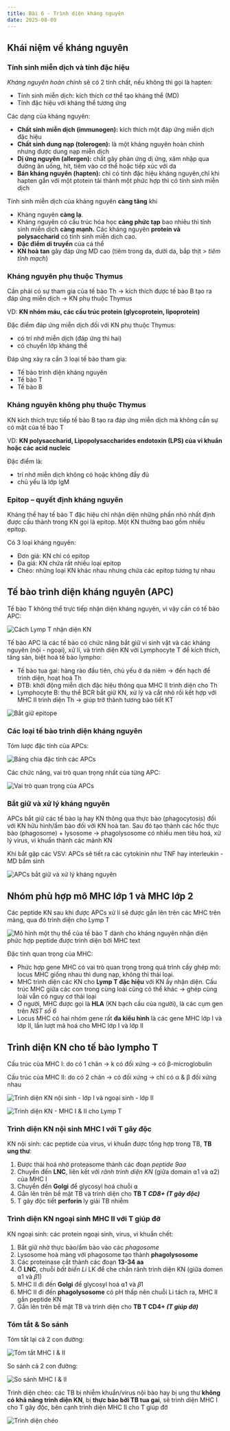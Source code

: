 ```yaml
---
title: Bài 6 - Trình diện kháng nguyên
date: 2025-08-09
---
```


## Khái niệm về kháng nguyên

### Tính sinh miễn dịch và tính đặc hiệu

*Kháng nguyên hoàn chỉnh* sẽ có 2 tính chất, nếu không thì gọi là hapten:

- Tính sinh miễn dịch: kích thích cơ thể tạo kháng thể (MD)
- Tính đặc hiệu với kháng thể tương ứng

Các dạng của kháng nguyên:

- **Chất sinh miễn dịch (immunogen):** kích thích một đáp ứng miễn dịch đặc hiệu
- **Chất sinh dung nạp (tolerogen):** là một kháng nguyên hoàn chỉnh nhưng được dung nạp miễn dịch
- **Dị ứng nguyên (allergen):** chất gây phản ứng dị ứng, xâm nhập qua đường ăn uống, hít, tiêm vào cơ thể hoặc tiếp xúc với da
- **Bán kháng nguyên (hapten):** chỉ có tính đặc hiệu kháng nguyên,chỉ khi hapten gắn với một ptotein tải thành một phức hợp thì có tính sinh miễn dịch

Tính sinh miễn dịch của kháng nguyên **càng tăng** khi

- Kháng nguyên **càng lạ**.
- Kháng nguyên có cấu trúc hóa học **càng phức tạp** bao nhiêu thì tính sinh miễn dịch **càng mạnh.** Các kháng nguyên **protein và polysaccharid** có tính sinh miễn dịch cao.
- **Đặc điểm di truyền** của cá thể
- **KN hoà tan** gây đáp ứng MD cao (tiêm trong da, dưới da, bắp thịt *> tiêm tĩnh mạch*)

### Kháng nguyên phụ thuộc Thymus

Cần phải có sự tham gia của tế bào Th → kích thích được tế bào B tạo ra đáp ứng miễn dịch → KN phụ thuộc Thymus

VD: **KN nhóm máu, các cấu trúc protein (glycoprotein, lipoprotein)**

Đặc điểm đáp ứng miễn dịch đối với KN phụ thuộc Thymus:

- có trí nhớ miễn dịch (đáp ứng thì hai)
- có chuyển lớp kháng thể

Đáp ứng xảy ra cần 3 loại tế bào tham gia:

- Tế bào trình diện kháng nguyên
- Tế bào T
- Tế bào B

### Kháng nguyên không phụ thuộc Thymus

KN kích thích trực tiếp tế bào B tạo ra đáp ứng miễn dịch mà không cần sự có mặt của tế bào T

VD: **KN polysaccharid, Lipopolysaccharides endotoxin (LPS) của vi khuẩn hoặc các acid nucleic**

Đặc điểm là:

- trí nhớ miễn dịch không có hoặc không đầy đủ
- chủ yếu là lớp IgM

### Epitop – quyết định kháng nguyên

Kháng thể hay tế bào T đặc hiệu chỉ nhận diện những phần nhỏ nhất định được cấu thành trong KN gọi là epitop. Một KN thường bao gồm nhiều epitop.

Có 3 loại kháng nguyên:

- Đơn giá: KN chỉ có epitop
- Đa giá: KN chứa rất nhiều loại epitop
- Chéo: những loại KN khác nhau nhưng chứa các epitop tương tự nhau

## Tế bào trình diện kháng nguyên (APC)

Tế bào T không thể trực tiếp nhận diện kháng nguyên, vì vậy cần có tế bào APC:

![Cách Lymp T nhận diện KN](/y2/mddc/6-nhandien-kn.png)

Tế bào APC là các tế bào có chức năng bắt giữ vi sinh vật và các kháng nguyên (nội - ngoại), xử lí, và trình diện KN với Lymphocyte T để kích thích, tăng sản, biệt hoá tế bào lympho:

- Tế bào tua gai: hàng rào đầu tiên, chủ yếu ở da niêm → đến hạch để trình diện, hoạt hoá Th
- ĐTB: khởi động miễn dịch đặc hiệu thông qua MHC II trình diện cho Th
- Lymphocyte B: thụ thể BCR bắt giữ KN, xử lý và cắt nhỏ rồi kết hợp với MHC II trình diện Th → giúp trở thành tương bào tiết KT

![Bắt giữ epitope](/y2/mddc/6-1.png)

### Các loại tế bào trình diện kháng nguyên

Tóm lược đặc tính của APCs:

![Bảng chia đặc tính các APCs](/y2/mddc/6-dactinh-apcs.png)

Các chức năng, vai trò quan trọng nhất của từng APC:

![Vai trò quan trọng của APCs](/y2/mddc/6-vaitro-apcs.png)

### Bắt giữ và xử lý kháng nguyên

APCs bắt giữ các tế bào lạ hay KN thông qua thực bào (phagocytosis) đối với KN hữu hình/ẩm bào đối với KN hoà tan. Sau đó tạo thành các hốc thực bào (phagosome) + lysosome → phagolysosome có nhiều men tiêu hoá, xử lý virus, vi khuẩn thành các mảnh KN

Khi bắt gặp các VSV: APCs sẽ tiết ra các cytokinin như TNF hay interleukin - MD bẩm sinh

![APCs bắt giữ và xử lý kháng nguyên](/y2/mddc/6-apcs.png)

## Nhóm phù hợp mô MHC lớp 1 và MHC lớp 2

Các peptide KN sau khi được APCs xử lí sẽ được gắn lên trên các MHC trên màng, qua đó trình diện cho Lymp T

![Mô hình một thụ thể của tế bào T dành cho kháng nguyên nhận diện phức hợp peptide được trình diện bởi MHC text](/y2/mddc/6-apcs-kn-t.png)

Đặc tính quan trọng của MHC:

- Phức hợp gene MHC có vai trò quan trọng trong quá trình cấy ghép mô: locus MHC giống nhau thì dung nạp, không thì thải loại.
- MHC trình diện các KN cho **Lymp T đặc hiệu** với KN ấy nhận diện. Cấu trúc MHC giữa các con trong cùng loài cũng có thể khác → ghép cùng loài vẫn có nguy cơ thải loại
- Ở người, MHC được gọi là **HLA** (KN bạch cầu của người), là các cụm gen trên *NST số 6*
- Locus MHC có hai nhóm gene rất **đa kiểu hình** là các gene MHC lớp I và lớp II, lần lượt mã hoá cho MHC lớp I và lớp II

## Trình diện KN cho tế bào lympho T

Cấu trúc của MHC I: do có 1 chân → k có đối xứng → có β-microglobulin

Cấu trúc của MHC II: do có 2 chân →  có đối xứng → chỉ có α & β đối xứng nhau

![Trình diện KN nội sinh - lớp I và ngoại sinh - lớp II](/y2/mddc/6-tdkn-noi-ngoai.png)

![Trình diện KN - MHC I & II cho Lymp T](/y2/mddc/6-tdkn-t.png)

### Trình diện KN nội sinh MHC I với T gây độc

KN nội sinh: các peptide của virus, vi khuẩn được tổng hợp trong TB, **TB ung thư**:

1. Được thái hoá nhờ proteasome thành các đoạn *peptide 9aa*
2. Chuyển đến **LNC**, liên kết với *rãnh trình diện KN* (giữa domain ⍺1 và ⍺2) của MHC I
3. Chuyển đến **Golgi** để glycosyl hoá chuỗi ⍺
4. Gắn lên trên bề mặt TB và trình diện cho **TB T *CD8+ (T gây độc)***
5. T gây độc tiết **perforin** ly giải TB nhiễm

### Trình diện KN ngoại sinh MHC II với T giúp đỡ

KN ngoại sinh: các protein ngoại sinh, virus, vi khuẩn chết:

1. Bắt giữ nhờ thực bào/ẩm bào vào các *phagosome*
2. Lysosome hoà màng với phagosome tạo thành **phagolysosome**
3. Các proteinase cắt thành các đoạn **13-34 aa**
4. Ở **LNC**, chuỗi *bất biến Li* LK để che chắn rãnh trình diện KN (giữa domen ⍺1 và 𝛽1)
5. MHC II đi đến **Golgi** để glycosyl hoá ⍺1 và 𝛽1
6. MHC II đi đến **phagolysosome** có pH thấp nên chuỗi Li tách ra, MHC II gắn peptide KN
7. Gắn lên trên bề mặt TB và trình diện cho **TB T CD4+ *(T giúp đỡ)***

### Tóm tắt & So sánh

Tóm tắt lại cả 2 con đường:

![Tóm tắt MHC I & II](/y2/mddc/6-tomtat-mhc-i-ii.png)

So sánh cả 2 con đường:

![So sánh MHC I & II](/y2/mddc/6-sosanh-mhc-i-ii.png)

Trình diện chéo: các TB bị nhiễm khuẩn/virus nội bào hay bị ung thư **không có khả năng trình diện KN**, bị **thực bào bởi TB tua gai**, sẽ trình diện MHC I cho T gây độc, bên cạnh trình diện MHC II cho T giúp đỡ

![Trình diện chéo](/y2/mddc/6-trinhdien-cheo.png)
